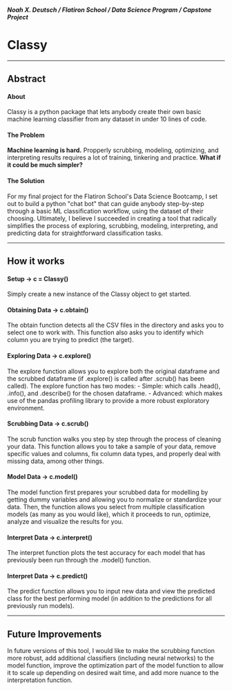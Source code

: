 ##### Noah X. Deutsch / Flatiron School / Data Science Program / Capstone Project


# Classy

---

## Abstract

#### About
Classy is a python package that lets anybody create their own basic machine learning classifier from any dataset in under 10 lines of code.

#### The Problem

**Machine learning is hard.** Propperly scrubbing, modeling, optimizing, and interpreting results requires a lot of training, tinkering and practice. __What if it could be much simpler?__

#### The Solution

For my final project for the Flatiron School's Data Science Bootcamp, I set out to build a python "chat bot" that can guide anybody step-by-step through a basic ML classification workflow, using the dataset of their choosing. Ultimately, I believe I succeeded in creating a tool that radically simplifies the process of exploring, scrubbing, modeling, interpreting, and predicting data for straightforward classification tasks.

---

## How it works

#### Setup -> **c = Classy()** 
Simply create a new instance of the Classy object to get started.

#### Obtaining Data -> **c.obtain()**
The obtain function detects all the CSV files in the directory and asks you to select one to work with.
This function also asks you to identify which column you are trying to predict (the target).

#### Exploring Data -> **c.explore()**
The explore function allows you to explore both the original dataframe and the scrubbed dataframe (if .explore() is called after .scrub() has been called).
The explore function has two modes:
    - Simple: which calls .head(), .info(), and .describe() for the chosen dataframe.
    - Advanced: which makes use of the pandas profiling library to provide a more robust exploratory environment.

#### Scrubbing Data -> **c.scrub()**
The scrub function walks you step by step through the process of cleaning your data. This function allows you to take a sample of your data, remove specific values and columns, fix column data types, and properly deal with missing data, among other things.

#### Model Data -> **c.model()**
The model function first prepares your scrubbed data for modelling by getting dummy variables and allowing you to normalize or standardize your data. Then, the function allows you select from multiple classification models (as many as you would like), which it proceeds to run, optimize, analyze and visualize the results for you.

#### Interpret Data -> **c.interpret()**
The interpret function plots the test accuracy for each model that has previously been run through the .model() function.

#### Interpret Data -> **c.predict()**
The predict function allows you to input new data and view the predicted class for the best performing model (in addition to the predictions for all previously run models). 

---

## Future Improvements

In future versions of this tool, I would like to make the scrubbing function more robust, add additional classifiers (including neural networks) to the model function, improve the optimization part of the model function to allow it to scale up depending on desired wait time, and add more nuance to the interpretation function.

